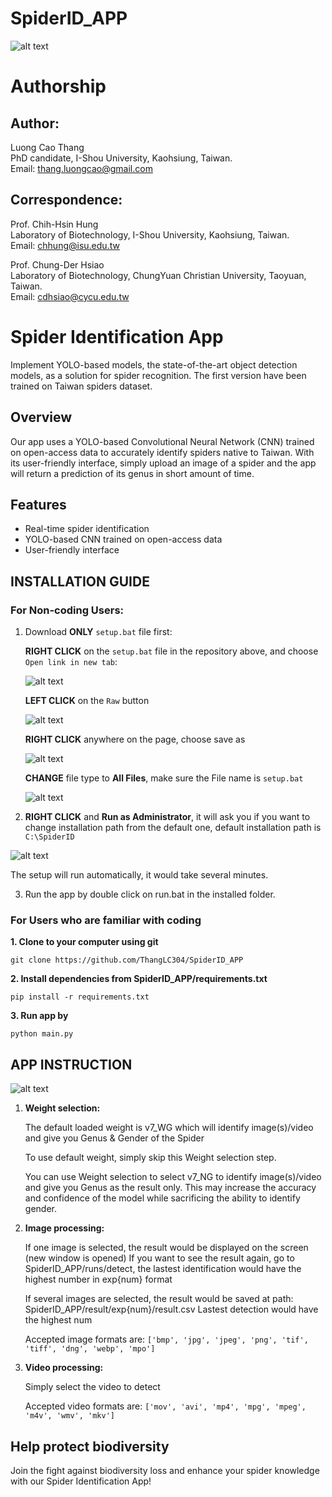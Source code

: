 <!-- Put the logo of I-Shou university and ChungYuan University on the same line -->

# SpiderID_APP

![alt text](https://github.com/ThangLC304/SpiderID_APP/blob/main/bin/support/universities.png?raw=true)


# Authorship

## Author:

Luong Cao Thang  
PhD candidate, I-Shou University, Kaohsiung, Taiwan.  
Email: [thang.luongcao@gmail.com](mailto:thang.luongcao@gmail.com)  

## Correspondence:

Prof. Chih-Hsin Hung  
Laboratory of Biotechnology, I-Shou University, Kaohsiung, Taiwan.  
Email: [chhung@isu.edu.tw](mailto:chhung@isu.edu.tw)  

Prof. Chung-Der Hsiao  
Laboratory of Biotechnology, ChungYuan Christian University, Taoyuan, Taiwan.  
Email: [cdhsiao@cycu.edu.tw](mailto:cdhsiao@cycu.edu.tw)  


# Spider Identification App
Implement YOLO-based models, the state-of-the-art object detection models, as a solution for spider recognition.
The first version have been trained on Taiwan spiders dataset.


## Overview
Our app uses a YOLO-based Convolutional Neural Network (CNN) trained on open-access data to accurately identify spiders native to Taiwan. With its user-friendly interface, simply upload an image of a spider and the app will return a prediction of its genus in short amount of time. 


## Features
- Real-time spider identification
- YOLO-based CNN trained on open-access data
- User-friendly interface


## INSTALLATION GUIDE

### For Non-coding Users:

1. Download **ONLY** ```setup.bat``` file first:

    **RIGHT CLICK** on the ```setup.bat``` file in the repository above, and choose ```Open link in new tab```:

    ![alt text](https://github.com/ThangLC304/SpiderID_APP/blob/main/bin/support/downloadsetup00.png?raw=true)

    **LEFT CLICK** on the ```Raw``` button

    ![alt text](https://github.com/ThangLC304/SpiderID_APP/blob/main/bin/support/downloadsetup01.png?raw=true)

    **RIGHT CLICK** anywhere on the page, choose save as

    ![alt text](https://github.com/ThangLC304/SpiderID_APP/blob/main/bin/support/downloadsetup02.png?raw=true)

    **CHANGE** file type to **All Files**, make sure the File name is ```setup.bat```

    ![alt text](https://github.com/ThangLC304/SpiderID_APP/blob/main/bin/support/downloadsetup03.png?raw=true)

2. **RIGHT CLICK** and **Run as Administrator**, it will ask you if you want to change installation path from the default one, default installation path is ```C:\SpiderID```

![alt text](https://github.com/ThangLC304/SpiderID_APP/blob/main/bin/support/Installation.png?raw=true)

The setup will run automatically, it would take several minutes.

3. Run the app by double click on run.bat in the installed folder.

### For Users who are familiar with coding

__1. Clone to your computer using git__

    git clone https://github.com/ThangLC304/SpiderID_APP

__2. Install dependencies from SpiderID_APP/requirements.txt__

    pip install -r requirements.txt

__3. Run app by__

    python main.py


## APP INSTRUCTION

![alt text](https://github.com/ThangLC304/SpiderID_APP/blob/main/bin/support/APP.png?raw=true)

1. **Weight selection:**

    The default loaded weight is v7_WG which will identify image(s)/video and give you Genus & Gender of the Spider

    To use default weight, simply skip this Weight selection step.

    You can use Weight selection to select v7_NG to identify image(s)/video and give you Genus as the result only. This may increase the accuracy and confidence of the model while sacrificing the ability to identify gender.

2. **Image processing:**

    If one image is selected, the result would be displayed on the screen (new window is opened)
        If you want to see the result again, go to SpiderID_APP/runs/detect, the lastest identification would have the highest number in exp{num} format

    If several images are selected, the result would be saved at path: SpiderID_APP/result/exp{num}/result.csv
        Lastest detection would have the highest num

    Accepted image formats are:
    ```['bmp', 'jpg', 'jpeg', 'png', 'tif', 'tiff', 'dng', 'webp', 'mpo']```

3. **Video processing:**

    Simply select the video to detect

    Accepted video formats are:
    ```['mov', 'avi', 'mp4', 'mpg', 'mpeg', 'm4v', 'wmv', 'mkv']```


## Help protect biodiversity
Join the fight against biodiversity loss and enhance your spider knowledge with our Spider Identification App!
